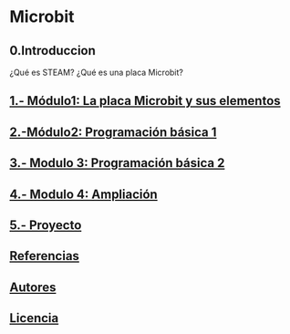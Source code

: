 # Microbit
## 0.Introduccion
¿Qué es STEAM? ¿Qué es una placa Microbit?


## [1.- Módulo1: La placa Microbit y sus elementos](modulo1.md)
## [2.-Módulo2: Programación básica  1](modulo2.md)
## [3.- Modulo 3: Programación básica 2](modulo3.md)
## [4.- Modulo 4: Ampliación](modulo4.md)
## [5.- Proyecto](proyecto.md)
## [Referencias](referencias.md)
## [Autores](autores.md)
## [Licencia](licencia.md)


